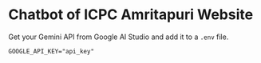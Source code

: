 # Chatbot of ICPC Amritapuri Website

Get your Gemini API from Google AI Studio and add it to a `.env` file.
```
GOOGLE_API_KEY="api_key"
```
